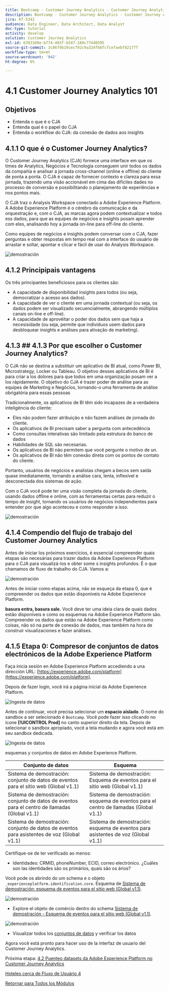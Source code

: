 ```yaml
---
title: Bootcamp - Customer Journey Analytics - Customer Journey Analytics 101 - Brasil
description: Bootcamp - Customer Journey Analytics - Customer Journey Analytics 101 - Brasil
jira: KT-5342
audience: Data Engineer, Data Architect, Data Analyst
doc-type: tutorial
activity: develop
solution: Customer Journey Analytics
exl-id: 63933d9e-b774-483f-b547-188c77440595
source-git-commit: 3c86f9b19cecf92c9a324fb6fcfcefaebf82177f
workflow-type: tm+mt
source-wordcount: '942'
ht-degree: 0%

---
```


# 4.1 Customer Journey Analytics 101

## Objetivos

- Entenda o que é o CJA
- Entenda qual é o papel do CJA
- Entenda o workflow do CJA: da conexão de dados aos insights

## 4.1.1 O que é o Customer Journey Analytics?

O Customer Journey Analytics (CJA) fornece uma interface em que os times de Analytics, Negócios e Tecnología conseguem unir todos os dados da compañía e analisar a jornada cross-channel (online e offline) do cliente de ponta a ponta. O CJA é capaz de fornecer contexto e clareza para essa jornada, trazendo uma visão accionável em cima das difíciles dades no processo de conversão e possibilitando o planejamento de experiências e nos pontos mais.

O CJA traz o Analysis Workspace conectado a Adobe Experience Platform. A Adobe Experience Platform é o cérebro da comunicação e da orquestração e, com o CJA, as marcas agora podem contextualizar e todos ess dados, para que as equipes de negócios e insights posam aprender com eles, analisando hoy a jornada on-line para off-line do cliente.

Como equipes de negócios e insights podem conversar com o CJA, fazer perguntas e obter respostas em tempo real com a interface do usuário de arrastar e soltar, apontar e clicar e fácil de usar do Analysis Workspace.

![demostración](./images/cja-adv-analysis1.png)

## 4.1.2 Principipais vantagens

Os três principantes beneficiosos para os clientes são:

- A capacidade de disponibilidad insights para todos (ou seja, democratizar o acesso aos dados).
- A capacidade de ver o cliente em uma jornada contextual (ou seja, os dados podem ser visualizado secuencialmente, abrangendo múltiplos canais on-line e off-line).
- A capacidade de aprovéitar o poder dos dados sem que haja a necesisidade (ou seja, permite que indivíduos usem dados para desbloquear insights e análises para ativação de marketing).

## 4.1.3 ## 4.1.3 Por que escolher o Customer Journey Analytics?

O CJA não se destina a substituir um aplicativo de BI atual, como Power BI, Microstrategy, Locker ou Tableau. O objetivo desses aplicativos de BI é para criar a los dolores para que todos em uma organização posam ver a los rápidamente. O objetivo do CJA é trazer poder de análise para as equipes de Marketing e Negócios, tornando-o uma ferramenta de análise obrigatória para essas pessoas



Tradicionalmente, os aplicativos de BI têm sido incapazes de a verdadeira inteligência do cliente:

- Eles não podem fazer atribuição e não fazem análises de jornada do cliente.
- Os aplicativos de BI precisam saber a pergunta com antecedência
- Como consultas interativas são limitado pela estrutura do banco de dados
- Habilidades de SQL são necesarias.
- Os aplicativos de BI não permitem que você pergunte o motivo de un.
- Os aplicativos de BI não têm conexão direta com os pontos de contato do cliente.

Portanto, usuários de negócios e analistas chegam a becos sem saída quase imediatamente, tornando a análise cara, lenta, inflexível e desconectada dos sistemas de ação.

Com o CJA você pode ter uma visão completa da jornada do cliente, usando dados offline e online, com as ferramentas certas para reduzir o tempo de insight, tornando os usuários de negócios independientes para entender por que algo aconteceu e como responder a isso.

![demostración](./images/cja-use-case.png)

## 4.1.4 Compendio del flujo de trabajo del Customer Journey Analytics

Antes de iniciar los próximos exercícios, é essencial compreender quais etapas são necesárias para trazer dados da Adobe Experience Platform para o CJA para visualizá-los e obter some s insights profundos. É o que chamamos de fluxo de trabalho do CJA. Vamos a:

![demostración](./images/cja-work-flow.jpg)

Antes de iniciar como etapas acima, não se esqueça da etapa 0, que é compreender os dados que estão disponíveis na Adobe Experience Platform.

**basura entra, basura sale.** Você deve ter uma ideia clara de quais dados estão disponíveis e como os esquemas na Adobe Experience Platform são. Compreender os dados que estão na Adobe Experience Platform como coisas, não só na parte de conexão de dados, mas também na hora de construir visualizaciones e fazer análises.

## 4.1.5 Etapa 0: Compresor de conjuntos de datos electrónicos de la Adobe Experience Platform

Faça inicia sesión en Adobe Experience Platform accediendo a una dirección URL: [https://experience.adobe.com/platform](https://experience.adobe.com/platform).

Depois de fazer login, você irá a página inicial da Adobe Experience Platform.

![Ingesta de datos](../uc1/images/home.png)

Antes de continuar, você precisa selecionar um **espacio aislado**. O nome do sandbox a ser selecionado é ``Bootcamp``. Você pode fazer isso clicando no ícone **[!UICONTROL Prod]** no canto superior direito da tela. Depois de selecionar o sandbox apropiado, você a tela mudando e agora você está em seu sandbox dedicada.

![Ingesta de datos](../uc1/images/sb1.png)

esquemas y conjuntos de datos en Adobe Experience Platform.

| Conjunto de datos | Esquema |
| ----------------- |-------------| 
| Sistema de demostración: conjunto de datos de eventos para el sitio web (Global v1.1) | Sistema de demostración: Esquema de eventos para el sitio web (Global v1.1) |
| Sistema de demostración: conjunto de datos de eventos para el centro de llamadas (Global v1.1) | Sistema de demostración: esquema de eventos para el centro de llamadas (Global v1.1) |
| Sistema de demostración: conjunto de datos de eventos para asistentes de voz (Global v1.1) | Sistema de demostración: esquema de eventos para asistentes de voz (Global v1.1) |

Certifique-se de ter verificado ao menos:

- Identidades: CRMID, phoneNumber, ECID, correo electrónico. ¿Cuáles son las identidades são os primários, quais são os ários?

Você pode os abrindo do um schema e o objeto `_experienceplatform.identification.core`. Esquema de [Sistema de demostración: esquema de eventos para el sitio web (Global v1.1)](https://experience.adobe.com/platform/schema).

![demostración](./images/identity.png)

- Explore el objeto de comércio dentro do schema [Sistema de demostración - Esquema de eventos para el sitio web (Global v1.1)](https://experience.adobe.com/platform/schema).

![demostración](./images/commerce.png)

- Visualizar todos los [conjuntos de datos](https://experience.adobe.com/platform/dataset/browse?limit=50&amp;page=1&amp;sortDescending=1&amp;sortField=created) y verificar los datos

Agora você está pronto para hacer uso de la interfaz de usuario del Customer Journey Analytics.

Próxima etapa: [4.2 Puenteo datasets da Adobe Experience Platform no Customer Journey Analytics](./ex2.md)

[Hoteles cerca de Fluxo de Usuário 4](./uc4.md)

[Retornar para Todos los Módulos](../../overview.md)
